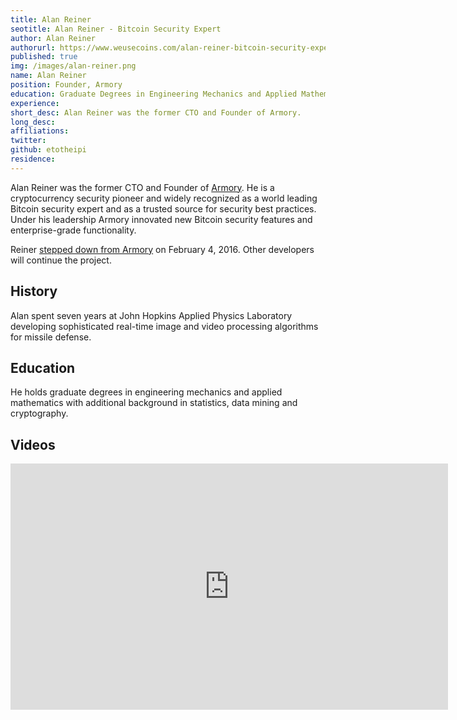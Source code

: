 ```yaml
---
title: Alan Reiner
seotitle: Alan Reiner - Bitcoin Security Expert
author: Alan Reiner
authorurl: https://www.weusecoins.com/alan-reiner-bitcoin-security-expert
published: true
img: /images/alan-reiner.png
name: Alan Reiner
position: Founder, Armory
education: Graduate Degrees in Engineering Mechanics and Applied Mathematics
experience: 
short_desc: Alan Reiner was the former CTO and Founder of Armory.
long_desc: 
affiliations: 
twitter: 
github: etotheipi
residence: 
---
```

Alan Reiner was the former CTO and Founder of <a href="/armory/">Armory</a>. He is a cryptocurrency security pioneer and widely recognized as a world leading Bitcoin security expert and as a trusted source for security best practices. Under his leadership Armory innovated new Bitcoin security features and enterprise-grade functionality.

Reiner [stepped down from Armory](https://bitcointalk.org/index.php?topic=1351792.0) on February 4, 2016. Other developers will continue the project.

## History

Alan spent seven years at John Hopkins Applied Physics Laboratory developing sophisticated real-time image and video processing algorithms for missile defense.

## Education

He holds graduate degrees in engineering mechanics and applied mathematics with additional background in statistics, data mining and cryptography.

## Videos

<iframe width="700" height="394" src="https://www.youtube.com/embed/d5qiyqym29U" frameborder="0" allowfullscreen></iframe>

